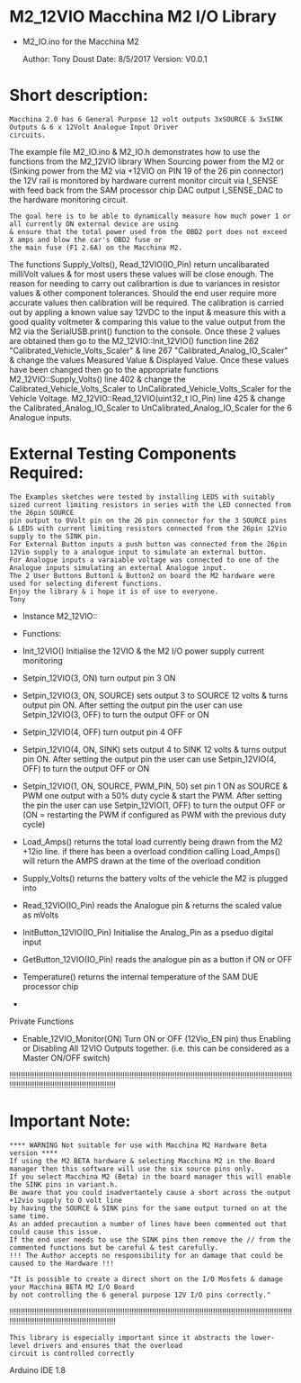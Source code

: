 # M2_12VIO Macchina M2 I/O Library


*  M2_IO.ino for the Macchina M2

	Author:	Tony Doust
	Date:	8/5/2017
	Version: V0.0.1

# Short description:
	Macchina 2.0 has 6 General Purpose 12 volt outputs 3xSOURCE & 3xSINK Outputs & 6 x 12Volt Analogue Input Driver
	circuits.
The example file M2_IO.ino & M2_IO.h demonstrates how to use the functions from the M2_12VIO library 
	When Sourcing power from the M2 or (Sinking power from the M2 via +12VIO on PIN 19 of the 26 pin connector)
	the 12V rail is monitored by hardware current monitor circuit via I_SENSE
	with feed back from the SAM processor chip DAC output I_SENSE_DAC to the hardware monitoring circuit.

	The goal here is to be able to dynamically measure how much power 1 or all currently ON external device are using
	& ensure that the total power used from the OBD2 port does not exceed X amps and blow the car's OBD2 fuse or
	the main fuse (F1 2.6A) on the Macchina M2.

The functions
	Supply_Volts(), Read_12VIO(IO_Pin) return uncalibarated milliVolt values & for most users these values will be close enough.
	The reason for needing to carry out calibrartion is due to variances in resistor values & other component tolerances.
	Should the end user require more accurate values then calibration will be required.
	The calibration is carried out by appling a known value say 12VDC to the input & measure this with a good quality voltmeter
	& comparing this value to the value output from the M2 via the SerialUSB.print() function to the console. Once these 2 values are obtained
	then go to the M2_12VIO::Init_12VIO() function line 262 "Calibrated_Vehicle_Volts_Scaler" & line 267 "Calibrated_Analog_IO_Scaler"
	& change the values Measured Value & Displayed Value. Once these values have been changed then go to the appropriate functions
	M2_12VIO::Supply_Volts() line 402 & change the Calibrated_Vehicle_Volts_Scaler to UnCalibrated_Vehicle_Volts_Scaler for the Vehicle Voltage.
	M2_12VIO::Read_12VIO(uint32_t IO_Pin) line 425 & change the Calibrated_Analog_IO_Scaler to UnCalibrated_Analog_IO_Scaler for the 6 Analogue inputs.

# External Testing Components Required:
	The Examples sketches were tested by installing LEDS with suitably sized current limiting resistors in series with the LED connected from the 26pin SOURCE
	pin output to 0Volt pin on the 26 pin connector for the 3 SOURCE pins & LEDS with current limiting resistors connected from the 26pin 12Vio supply to the SINK pin.
	For External Button inputs a push button was connected from the 26pin 12Vio supply to a analogue input to simulate an external button.
	For Analogue inputs a varaiable voltage was connected to one of the Analogue inputs simulating an external Analogue input.
	The 2 User Buttons Button1 & Button2 on board the M2 hardware were used for selecting diferent functions. 
	Enjoy the library & i hope it is of use to everyone.
	Tony

* Instance M2_12VIO::
* Functions:
*	Init_12VIO()	Initialise the 12VIO & the M2 I/O power supply current monitoring

*	Setpin_12VIO(3, ON)	turn output pin 3 ON
*	Setpin_12VIO(3, ON, SOURCE)
sets output 3 to SOURCE 12 volts & turns output pin ON.
After setting the output pin the user can use Setpin_12VIO(3, OFF) to turn the output OFF or ON

*	Setpin_12VIO(4, OFF)	turn output pin 4 OFF
*	Setpin_12VIO(4, ON, SINK)
sets output 4 to SINK 12 volts & turns output pin ON.
After setting the output pin the user can use Setpin_12VIO(4, OFF) to turn the output OFF or ON

*	Setpin_12VIO(1, ON, SOURCE, PWM_PIN, 50)
set pin 1 ON as SOURCE & PWM one output with a 50% duty cycle & start the PWM.
After setting the pin the user can use Setpin_12VIO(1, OFF) to turn the output OFF or (ON = restarting the PWM if configured as PWM with the previous duty cycle)

*	Load_Amps()
returns the total load currently being drawn from the M2 +12io line.
if there has been a overload condition calling Load_Amps() will return the AMPS drawn at the time of the overload condition

*	Supply_Volts()
returns the battery volts of the vehicle the M2 is plugged into

*	Read_12VIO(IO_Pin)
reads the Analogue pin & returns the scaled value as mVolts

*	InitButton_12VIO(IO_Pin)
Initialise the Analog_Pin as a pseduo digital input
*	GetButton_12VIO(IO_Pin)
reads the analogue pin as a button if ON or OFF

*	Temperature()	returns the internal temperature of the SAM DUE processor chip
*

 Private Functions
 *	Enable_12VIO_Monitor(ON)
 Turn ON or OFF (12Vio_EN pin) thus Enabling or Disabling All 12VIO Outputs together.
 (i.e. this can be considered as a Master ON/OFF switch)


   !!!!!!!!!!!!!!!!!!!!!!!!!!!!!!!!!!!!!!!!!!!!!!!!!!!!!!!!!!!!!!!!!!!!!!!!!!!!!!!!!!!!!!!!!!!!!!!!!!!!!!!!!!!!!!!!!!!!!!!!!!!!!!!!!!!!!!!!!!!!!!!!!!!!!!!!!!!!!!!!!!!!!!!!!!!!
# Important Note:
	**** WARNING Not suitable for use with Macchina M2 Hardware Beta version ****
	If using the M2 BETA hardware & selecting Macchina M2 in the Board manager then this software will use the six source pins only.
	If you select Macchina M2 (Beta) in the board manager this will enable the SINK pins in variant.h.
	Be aware that you could inadvertantely cause a short across the output +12vio supply to O volt line
	by having the SOURCE & SINK pins for the same output turned on at the same time.
	As an added precaution a number of lines have been commented out that could cause this issue.
	If the end user needs to use the SINK pins then remove the // from the commented functions but be careful & test carefully.
	!!! The Author accepts no responsibility for an damage that could be caused to the Hardware !!! 

	"It is possible to create a direct short on the I/O Mosfets & damage your Macchina BETA M2 I/O Board
	by not controlling the 6 general purpose 12V I/O pins correctly."

   !!!!!!!!!!!!!!!!!!!!!!!!!!!!!!!!!!!!!!!!!!!!!!!!!!!!!!!!!!!!!!!!!!!!!!!!!!!!!!!!!!!!!!!!!!!!!!!!!!!!!!!!!!!!!!!!!!!!!!!!!!!!!!!!!!!!!!!!!!!!!!!!!!!!!!!!!!!!!!!!!!!!!!!!!!!!

	This library is especially important since it abstracts the lower-level drivers and ensures that the overload
	circuit is controlled correctly


  Arduino IDE 1.8


